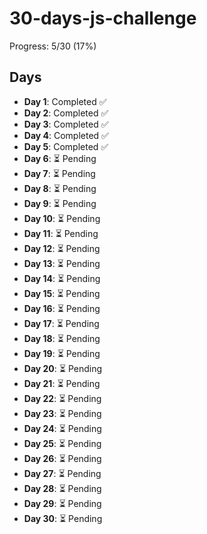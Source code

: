 # 30-days-js-challenge

Progress: 5/30 (17%)

## Days
- **Day 1**: Completed ✅
- **Day 2**: Completed ✅
- **Day 3**: Completed ✅
- **Day 4**: Completed ✅
- **Day 5**: Completed ✅
- **Day 6**: ⏳ Pending
- **Day 7**: ⏳ Pending
- **Day 8**: ⏳ Pending
- **Day 9**: ⏳ Pending
- **Day 10**: ⏳ Pending
- **Day 11**: ⏳ Pending
- **Day 12**: ⏳ Pending
- **Day 13**: ⏳ Pending
- **Day 14**: ⏳ Pending
- **Day 15**: ⏳ Pending
- **Day 16**: ⏳ Pending
- **Day 17**: ⏳ Pending
- **Day 18**: ⏳ Pending
- **Day 19**: ⏳ Pending
- **Day 20**: ⏳ Pending
- **Day 21**: ⏳ Pending
- **Day 22**: ⏳ Pending
- **Day 23**: ⏳ Pending
- **Day 24**: ⏳ Pending
- **Day 25**: ⏳ Pending
- **Day 26**: ⏳ Pending
- **Day 27**: ⏳ Pending
- **Day 28**: ⏳ Pending
- **Day 29**: ⏳ Pending
- **Day 30**: ⏳ Pending
